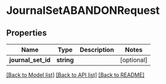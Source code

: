 # JournalSetABANDONRequest

## Properties
Name | Type | Description | Notes
------------ | ------------- | ------------- | -------------
**journal_set_id** | **string** |  | [optional] 

[[Back to Model list]](../README.md#documentation-for-models) [[Back to API list]](../README.md#documentation-for-api-endpoints) [[Back to README]](../README.md)


